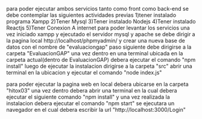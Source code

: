 para poder ejecutar ambos servicios tanto como front como back-end se debe contemplar las siguientes actividades previas 
1)tener instalado programa Xampp
2)Tener Mysql
3)Tener instalado Nodejs
4)Tener instalado Reactjs
5)Tener Conexion A internet
para poder levantar los servicios una vez iniciado xampp y ejecutado el servidor mysql y apache se debe dirigir a la pagina local http://localhost/phpmyadmin/ y crear una nueva base de datos con el nombre de "evaluaciongap"
paso siguiente debe dirigirse a la carpeta "EvaluacionGAP" una vez dentro en una terminal ubicada en la carpeta actual(dentro de EvaluacionGAP) debera ejecutar el comando "npm install"
luego de ejecutar la instalacion dirigirse a la carpeta "src" abrir una terminal en la ubicacion y ejecutar el comando "node index.js"

para poder ejecutar la pagina web en local debera ubicarse en la carpeta "hitox03" una vez dentro debera abrir una terminal en la cual debera ejecutar el siguiente comando "npm install" y una vez realizada la instalacion debera ejecutar el comando "npm start" 
se ejecutara un navegador en el cual debera escribir la url "http://localhost:3000/Login"